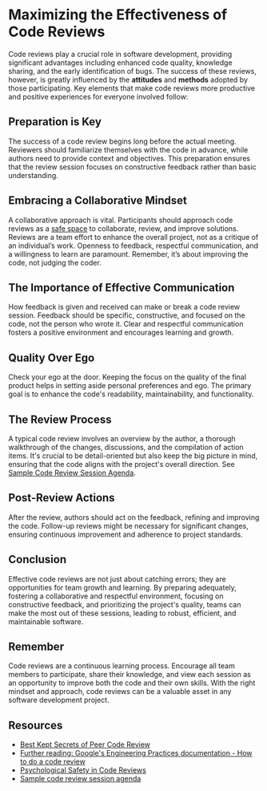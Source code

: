 # Maximizing the Effectiveness of Code Reviews

Code reviews play a crucial role in software development, providing significant advantages including enhanced code quality, knowledge sharing, and the early identification of bugs. The success of these reviews, however, is greatly influenced by the **attitudes** and **methods** adopted by those participating. Key elements that make code reviews more productive and positive experiences for everyone involved follow:

## Preparation is Key
The success of a code review begins long before the actual meeting. Reviewers should familiarize themselves with the code in advance, while authors need to provide context and objectives. This preparation ensures that the review session focuses on constructive feedback rather than basic understanding.

## Embracing a Collaborative Mindset
A collaborative approach is vital. Participants should approach code reviews as a [safe space](https://www.youtube.com/watch?v=IH67P7EMnt0) to collaborate, review, and improve solutions.  Reviews are a team effort to enhance the overall project, not as a critique of an individual’s work. Openness to feedback, respectful communication, and a willingness to learn are paramount. Remember, it’s about improving the code, not judging the coder.

## The Importance of Effective Communication
How feedback is given and received can make or break a code review session. Feedback should be specific, constructive, and focused on the code, not the person who wrote it. Clear and respectful communication fosters a positive environment and encourages learning and growth.

## Quality Over Ego
Check your ego at the door.  Keeping the focus on the quality of the final product helps in setting aside personal preferences and ego. The primary goal is to enhance the code's readability, maintainability, and functionality.

## The Review Process
A typical code review involves an overview by the author, a thorough walkthrough of the changes, discussions, and the compilation of action items. It's crucial to be detail-oriented but also keep the big picture in mind, ensuring that the code aligns with the project's overall direction.  See [Sample Code Review Session Agenda](sample-agenda.md).

## Post-Review Actions
After the review, authors should act on the feedback, refining and improving the code. Follow-up reviews might be necessary for significant changes, ensuring continuous improvement and adherence to project standards.

## Conclusion
Effective code reviews are not just about catching errors; they are opportunities for team growth and learning. By preparing adequately, fostering a collaborative and respectful environment, focusing on constructive feedback, and prioritizing the project's quality, teams can make the most out of these sessions, leading to robust, efficient, and maintainable software.

## Remember
Code reviews are a continuous learning process. Encourage all team members to participate, share their knowledge, and view each session as an opportunity to improve both the code and their own skills. With the right mindset and approach, code reviews can be a valuable asset in any software development project.

## Resources

- [Best Kept Secrets of Peer Code Review](https://static1.smartbear.co/smartbear/media/pdfs/best-kept-secrets-of-peer-code-review_redirected.pdf)
- [Further reading: Google's Engineering Practices documentation - How to do a code review](https://google.github.io/eng-practices/review/reviewer/)
- [Psychological Safety in Code Reviews](https://www.youtube.com/watch?v=IH67P7EMnt0)
- [Sample code review session agenda](sample-agenda.md)
